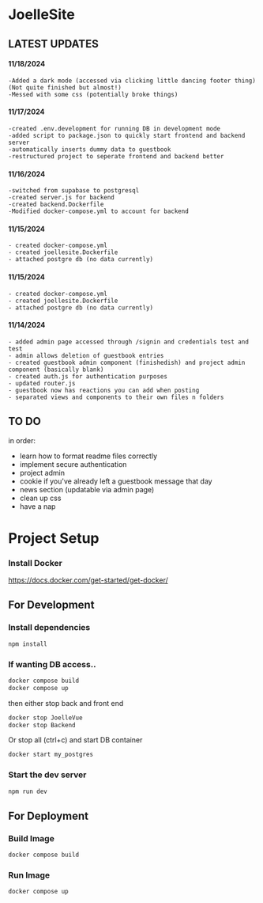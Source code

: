 # JoelleSite

## LATEST UPDATES

#### 11/18/2024
    -Added a dark mode (accessed via clicking little dancing footer thing) (Not quite finished but almost!)
    -Messed with some css (potentially broke things)

#### 11/17/2024
    -created .env.development for running DB in development mode
    -added script to package.json to quickly start frontend and backend server
    -automatically inserts dummy data to guestbook
    -restructured project to seperate frontend and backend better

#### 11/16/2024
    -switched from supabase to postgresql
    -created server.js for backend
    -created backend.Dockerfile
    -Modified docker-compose.yml to account for backend

#### 11/15/2024
    - created docker-compose.yml
    - created joellesite.Dockerfile
    - attached postgre db (no data currently)

#### 11/15/2024
    - created docker-compose.yml
    - created joellesite.Dockerfile
    - attached postgre db (no data currently)

#### 11/14/2024
    - added admin page accessed through /signin and credentials test and test
    - admin allows deletion of guestbook entries
    - created guestbook admin component (finishedish) and project admin component (basically blank)
    - created auth.js for authentication purposes
    - updated router.js
    - guestbook now has reactions you can add when posting
    - separated views and components to their own files n folders

## TO DO

in order:

- learn how to format readme files correctly
- implement secure authentication
- project admin
- cookie if you've already left a guestbook message that day
- news section (updatable via admin page)
- clean up css
- have a nap

# Project Setup

### Install Docker

https://docs.docker.com/get-started/get-docker/

## For Development

### Install dependencies

```sh
npm install
```

### If wanting DB access..

```sh
docker compose build
docker compose up
```

then either stop back and front end 

```sh
docker stop JoelleVue
docker stop Backend
```

Or stop all (ctrl+c) and start DB container

```sh
docker start my_postgres
```

### Start the dev server

```sh
npm run dev
```

## For Deployment

### Build Image

```sh
docker compose build
```

### Run Image

```sh
docker compose up
```
